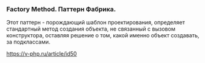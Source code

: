 ### Factory Method. Паттерн Фабрика.
Этот паттерн - порождающий шаблон проектирования,  определяет стандартный метод создания объекта, не связанный с вызовом конструктора, оставляя решение о том, какой именно объект создавать, за подклассами.

https://v-php.ru/article/id50